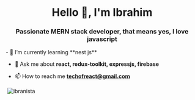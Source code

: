 <h1 align="center">Hello 👋, I'm Ibrahim</h1>
<h3 align="center">Passionate MERN stack developer, that means yes, I love javascript</h3>
- 🌱 I’m currently learning **nest js**

- 💬 Ask me about **react, redux-toolkit, expressjs, firebase**

- 📫 How to reach me **techofreact@gmail.com**

<p>&nbsp;<img align="center" src="https://github-readme-stats.vercel.app/api?username=ibranista&show_icons=true&locale=en" alt="ibranista" /></p>
